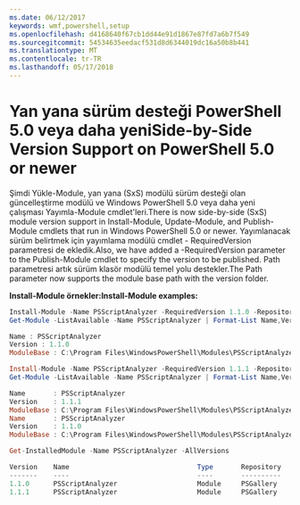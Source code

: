 ```yaml
---
ms.date: 06/12/2017
keywords: wmf,powershell,setup
ms.openlocfilehash: d4168640f67cb1dd44e91d1867e87fd7a6b7f549
ms.sourcegitcommit: 54534635eedacf531d8d6344019dc16a50b8b441
ms.translationtype: MT
ms.contentlocale: tr-TR
ms.lasthandoff: 05/17/2018
---
```

# <a name="side-by-side-version-support-on-powershell-50-or-newer"></a><span data-ttu-id="0b778-102">Yan yana sürüm desteği PowerShell 5.0 veya daha yeni</span><span class="sxs-lookup"><span data-stu-id="0b778-102">Side-by-Side Version Support on PowerShell 5.0 or newer</span></span>

<span data-ttu-id="0b778-103">Şimdi Yükle-Module, yan yana (SxS) modülü sürüm desteği olan güncelleştirme modülü ve Windows PowerShell 5.0 veya daha yeni çalışması Yayımla-Module cmdlet'leri.</span><span class="sxs-lookup"><span data-stu-id="0b778-103">There is now side-by-side (SxS) module version support in Install-Module, Update-Module, and Publish-Module cmdlets that run in Windows PowerShell 5.0 or newer.</span></span>
<span data-ttu-id="0b778-104">Yayımlanacak sürüm belirtmek için yayımlama modülü cmdlet - RequiredVersion parametresi de ekledik.</span><span class="sxs-lookup"><span data-stu-id="0b778-104">Also, we have added a -RequiredVersion parameter to the Publish-Module cmdlet to specify the version to be published.</span></span> <span data-ttu-id="0b778-105">Path parametresi artık sürüm klasör modülü temel yolu destekler.</span><span class="sxs-lookup"><span data-stu-id="0b778-105">The Path parameter now supports the module base path with the version folder.</span></span>

<span data-ttu-id="0b778-106">**Install-Module örnekler:**</span><span class="sxs-lookup"><span data-stu-id="0b778-106">**Install-Module examples:**</span></span>
```powershell
Install-Module -Name PSScriptAnalyzer -RequiredVersion 1.1.0 -Repository PSGallery
Get-Module -ListAvailable -Name PSScriptAnalyzer | Format-List Name,Version,ModuleBase

Name : PSScriptAnalyzer
Version : 1.1.0
ModuleBase : C:\Program Files\WindowsPowerShell\Modules\PSScriptAnalyzer\1.1.0

Install-Module -Name PSScriptAnalyzer -RequiredVersion 1.1.1 -Repository PSGallery
Get-Module -ListAvailable -Name PSScriptAnalyzer | Format-List Name,Version,ModuleBase

Name       : PSScriptAnalyzer
Version    : 1.1.1
ModuleBase : C:\Program Files\WindowsPowerShell\Modules\PSScriptAnalyzer\1.1.1
Name       : PSScriptAnalyzer
Version    : 1.1.0
ModuleBase : C:\Program Files\WindowsPowerShell\Modules\PSScriptAnalyzer\1.1.0

Get-InstalledModule -Name PSScriptAnalyzer -AllVersions

Version    Name                                Type       Repository           Description
-------    ----                                ----       ----------           -----------
1.1.0      PSScriptAnalyzer                    Module     PSGallery            PSScriptAnalyzer provides script analysis...
1.1.1      PSScriptAnalyzer                    Module     PSGallery            PSScriptAnalyzer provides script analysis...
```
